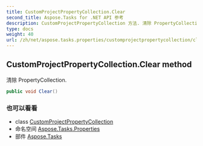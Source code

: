 ```yaml
---
title: CustomProjectPropertyCollection.Clear
second_title: Aspose.Tasks for .NET API 参考
description: CustomProjectPropertyCollection 方法. 清除 PropertyCollection.
type: docs
weight: 40
url: /zh/net/aspose.tasks.properties/customprojectpropertycollection/clear/
---
```

## CustomProjectPropertyCollection.Clear method

清除 PropertyCollection.

```csharp
public void Clear()
```

### 也可以看看

* class [CustomProjectPropertyCollection](../)
* 命名空间 [Aspose.Tasks.Properties](../../customprojectpropertycollection/)
* 部件 [Aspose.Tasks](../../../)


